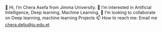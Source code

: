   👋 Hi, I’m Chera Asefa from Jimma University.
👀 I’m interested in Artificial Intelligence, Deep learning, Machine Learning.
💞️ I’m looking to collaborate on Deep learning, machine learning Projects
📫 How to reach me: Email me chera.delju@ju.edu.et

<!---
CHERAASEFA/CHERAASEFA is a ✨ special ✨ repository because its `README.md` (this file) appears on your GitHub profile.
You can click the Preview link to take a look at your changes.
--->
